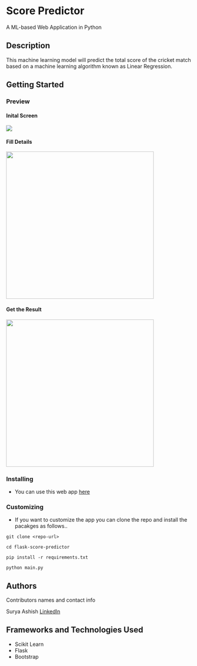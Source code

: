 # Score Predictor

A ML-based Web Application in Python

## Description

This machine learning model will predict the total score of the cricket match based on a machine learning algorithm known as Linear Regression.

## Getting Started

### Preview


#### Inital Screen
<img src="https://raw.githubusercontent.com/ashishsurya126/flask-score-predictor/master/images/1.png"  style="object-fit:contain;"/>

#### Fill Details
<img src="https://raw.githubusercontent.com/ashishsurya126/flask-score-predictor/master/images/2.png" width="400px" style="object-fit:contain;"/>

#### Get the Result
<img src="https://raw.githubusercontent.com/ashishsurya126/flask-score-predictor/master/images/3.png" width="400px" style="object-fit:contain;"/>




### Installing

* You can use this web app [here]()

### Customizing

* If you want to customize the app you can clone the repo and install the pacakges as follows..

```
git clone <repo-url>
```
```
cd flask-score-predictor
```
```
pip install -r requirements.txt
```
```
python main.py
```





## Authors

Contributors names and contact info

 Surya Ashish  [LinkedIn]()




## Frameworks and Technologies Used

* Scikit Learn
* Flask
* Bootstrap
